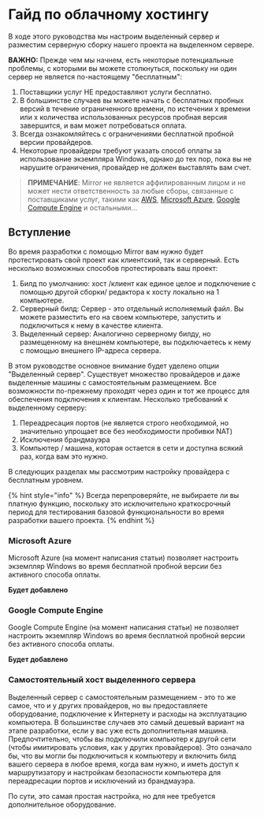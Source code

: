 # Гайд по облачному хостингу

В ходе этого руководства мы настроим выделенный сервер и разместим серверную сборку нашего проекта на выделенном сервере.

**ВАЖНО:** Прежде чем мы начнем, есть некоторые потенциальные проблемы, с которыми вы можете столкнуться, поскольку ни один сервер не является по-настоящему "бесплатным":

1. Поставщики услуг НЕ предоставляют услуги бесплатно.
2. В большинстве случаев вы можете начать с бесплатных пробных версий в течение ограниченного времени, по истечении x времени или x количества использованных ресурсов пробная версия завершится, и вам может потребоваться оплата.
3. Всегда ознакомляйтесь с ограничениями бесплатной пробной версии провайдеров.
4. Некоторые провайдеры требуют указать способ оплаты за использование экземпляра Windows, однако до тех пор, пока вы не нарушите ограничения, провайдер не должен выставлять вам счет.

> **ПРИМЕЧАНИЕ**: Mirror не является аффилированным лицом и не может нести ответственность за любые сборы, связанные с поставщиками услуг, такими как [AWS](https://aws.amazon.com/), [Microsoft Azure](https://azure.microsoft.com/en-us/free/), [Google Compute Engine](https://cloud.google.com/compute/) и остальными...

## Вступление <a href="#introduction" id="introduction"></a>

Во время разработки с помощью Mirror вам нужно будет протестировать свой проект как клиентский, так и серверный. Есть несколько возможных способов протестировать ваш проект:

1. Билд по умолчанию: хост /клиент как единое целое и подключение с помощью другой сборки/ редактора к хосту локально на 1 компьютере.
2. Серверный билд: Сервер - это отдельный исполняемый файл. Вы можете разместить его на своем компьютере, запустить и подключиться к нему в качестве клиента.
3. Выделенный сервер: Аналогично серверному билду, но размещенному на внешнем компьютере, вы подключаетесь к нему с помощью внешнего IP-адреса сервера.

В этом руководстве основное внимание будет уделено опции "Выделенный сервер". Существует множество провайдеров и даже выделенные машины с самостоятельным размещением. Все возможности по-прежнему проходят через один и тот же процесс для обеспечения подключения к клиентам. Несколько требований к выделенному серверу:

1. Переадресация портов (не является строго необходимой, но значительно упрощает все без необходимости пробивки NAT)
2. Исключения брандмауэра
3. Компьютер / машина, которая остается в сети и доступна всякий раз, когда вам это нужно.

В следующих разделах мы рассмотрим настройку провайдера с бесплатным уровнем.

{% hint style="info" %}
Всегда перепроверяйте, не выбираете ли вы платную функцию, поскольку это исключительно краткосрочный период для тестирования базовой функциональности во время разработки вашего проекта.
{% endhint %}

### Microsoft Azure <a href="#microsoft-azure" id="microsoft-azure"></a>

Microsoft Azure (на момент написания статьи) позволяет настроить экземпляр Windows во время бесплатной пробной версии без активного способа оплаты.

**Будет добавлено**

### Google Compute Engine <a href="#google-compute-engine" id="google-compute-engine"></a>

Google Compute Engine (на момент написания статьи) не позволяет настроить экземпляр Windows во время бесплатной пробной версии без активного способа оплаты.

**Будет добавлено**

### Самостоятельный хост выделенного сервера <a href="#self-hosted-dedicated-server" id="self-hosted-dedicated-server"></a>

Выделенный сервер с самостоятельным размещением - это то же самое, что и у других провайдеров, но вы предоставляете оборудование, подключение к Интернету и расходы на эксплуатацию компьютера. В большинстве случаев это самый дешевый вариант на этапе разработки, если у вас уже есть дополнительная машина. Предпочтительно, чтобы вы подключили компьютер к другой сети (чтобы имитировать условия, как у других провайдеров). Это означало бы, что вы могли бы подключиться к компьютеру и включить билд вашего сервера в любое время, когда вам нужно, и иметь доступ к маршрутизатору и настройкам безопасности компьютера для переадресации портов и исключений из брандмауэра.

По сути, это самая простая настройка, но для нее требуется дополнительное оборудование.
